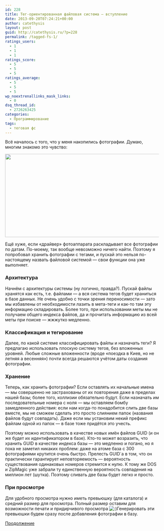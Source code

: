 ```yaml
---
id: 228
title: Тег-ориентированная файловая система — вступление
date: 2013-09-20T07:24:21+00:00
author: catethysis
layout: post
guid: http://catethysis.ru/?p=228
permalink: /tagged-fs-1/
ratings_users:
  - 1
  - 1
  - 1
ratings_score:
  - 5
  - 5
  - 5
ratings_average:
  - 5
  - 5
  - 5
wp_noextrenallinks_mask_links:
  - 0
dsq_thread_id:
  - 2726263425
categories:
  - Программирование
tags:
  - теговая фс
---
```

Всё началось с того, что у меня накопились фотографии. Думаю, многим знакомо это чувство:

<img alt="" src="http://cs312923.vk.me/v312923150/3c4f/AeKdMoAG8WY.jpg" width="604" height="272" />

Ещё хуже, если &#171;драйвер&#187; фотоаппарата раскладывает все фотографии по датам. По-моему, так вообще невозможно ничего найти. Поэтому я попробовал хранить фотографии с тегами, и пускай это нельзя по-настоящему назвать файловой системой &#8212; свои функции она уже выполняет.

<!--more-->

### Архитектура

Начнём с архитектуры системы (ну логично, правда?). Пускай файлы хранятся как есть, т.е. файлами &#8212; а вся система тегов будет храниться в базе данных. Не очень удобно с точки зрения переносимости &#8212; зато мы избавлены от необходимости лазить в мета-теги и как-то там эту информацию складировать. Более того, при использовании меты мы не получаем общего индекса файлов, да и прочитать информацию из всей меты при поиске &#8212; жжжутко медленно.

### Классификация и тегирование

Далее, по какой системе классифицировать файлы и назначать теги? Я предлагаю использовать плоскую систему тегов, без вложенных уровней. Любые сложные вложенности (вроде &#171;поездка в Киев, но не летняя а весенняя&#187;) почти всегда решаются учётом даты создания фотографии.

### Хранение

Теперь, как хранить фотографии? Если оставлять их начальные имена &#8212; мы совершенно не застрахованы от их повторения даже в пределах нашей базы; более того, коллизии обязательно будут. Если назначать им последовательные номера с ноля &#8212; мы оставляем бомбу замедленного действия: если нам когда-то понадобится слить две базы вместе, мы не сможем сделать это просто слиянием папок (названия файлов будут совпадать). Даже если мы установим некий префикс файлам одной из папок &#8212; в базе тоже придётся это учесть.

Поэтому можно использовать в качестве новых имён файлов GUID (и он же будет их идентификатором в базе). Кто-то может возразить, что хранить GUID в качестве индекса базы &#8212; это медленно и погано, но я пока не заметил никаких проблем: даже на атоме база с 300 фотографиями крутится очень быстро. Прелесть GUID\`а в том, что он практически гарантирует неповторяемость &#8212; вероятность существования одинаковых номеров стремится к нулю. К тому же DOS и ZipMagic уже забрали ту единственную вероятность совпадения на миллион лет (шутка). Поэтому сливать две базы будет легко и просто.

### При просмотре

Для удобного просмотра нужно иметь превьюшку (для каталога) и средний размер для просмотра. Полный размер оставим для возможности печати и придирчивого просмотра  <img src="http://catethysis.ru/wp-includes/images/smilies/icon_smile.gif" alt=":)" class="wp-smiley" />Генерировать эти превьюшки будем сразу после добавления фотографии в базу.

[Продолжение](http://catethysis.ru/?p=230 "Тег-ориентированная файловая система — архитектура")